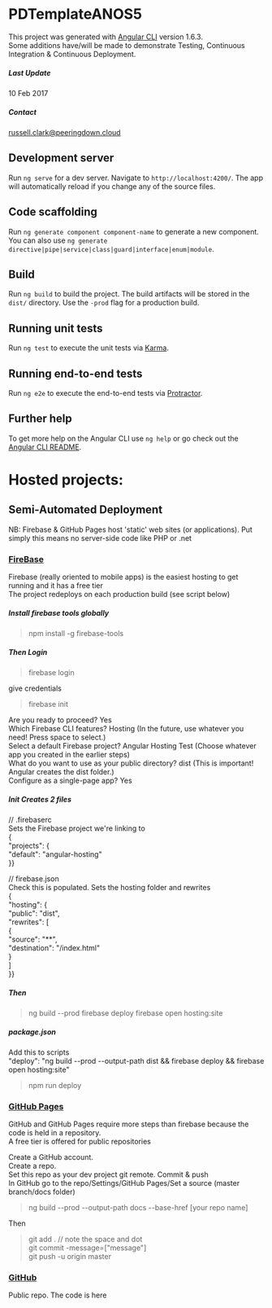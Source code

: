 # PDTemplateANOS5

This project was generated with [Angular CLI](https://github.com/angular/angular-cli) version 1.6.3.  
Some additions have/will be made to demonstrate Testing, Continuous Integration & Continuous Deployment.  

##### Last Update
10 Feb 2017  

##### Contact
russell.clark@peeringdown.cloud  

## Development server

Run `ng serve` for a dev server. Navigate to `http://localhost:4200/`. The app will automatically reload if you change any of the source files.

## Code scaffolding

Run `ng generate component component-name` to generate a new component. You can also use `ng generate directive|pipe|service|class|guard|interface|enum|module`.

## Build

Run `ng build` to build the project. The build artifacts will be stored in the `dist/` directory. Use the `-prod` flag for a production build.

## Running unit tests

Run `ng test` to execute the unit tests via [Karma](https://karma-runner.github.io).

## Running end-to-end tests

Run `ng e2e` to execute the end-to-end tests via [Protractor](http://www.protractortest.org/).

## Further help

To get more help on the Angular CLI use `ng help` or go check out the [Angular CLI README](https://github.com/angular/angular-cli/blob/master/README.md).

# Hosted projects:
## Semi-Automated Deployment
NB: Firebase & GitHub Pages host 'static' web sites (or applications). Put simply this means no server-side code like PHP or .net  

### <a target="_blank" rel="noopener" href="https://pdtemplateanos5.firebaseapp.com/">FireBase</a> 
Firebase (really oriented to mobile apps) is the easiest hosting to get running and it has a free tier  
The project redeploys on each production build (see script below)
 
##### Install firebase tools globally
   > npm install -g firebase-tools
   
##### Then Login
   > firebase login  
   
   give credentials  
   
   
> firebase init  

   Are you ready to proceed? Yes  
   Which Firebase CLI features? Hosting (In the future, use whatever you need! Press space to select.)  
   Select a default Firebase project? Angular Hosting Test (Choose whatever app you created in the earlier steps)  
   What do you want to use as your public directory? dist (This is important! Angular creates the dist folder.)  
   Configure as a single-page app? Yes  
   
#####   Init Creates 2 files
   // .firebaserc  
   Sets the Firebase project we're linking to  
   {  
      "projects": {  
      "default": "angular-hosting"  
   }}  
   
   // firebase.json  
   Check this is populated. Sets the hosting folder and rewrites  
   {  
      "hosting": {  
      "public": "dist",  
      "rewrites": [  
   {  
      "source": "**",  
      "destination": "/index.html"  
   }  
   ]  
   }}  
   
##### Then
   > ng build --prod
   > firebase deploy
   > firebase open hosting:site
   
 ##### package.json
   Add this to scripts  
   "deploy": "ng build --prod --output-path dist && firebase deploy && firebase open hosting:site"
   
   > npm run deploy

 ###  <a target="_blank" rel="noopener" href="https://russellrclark.github.io/Angular/">GitHub Pages</a>
  GitHub and GitHub Pages require more steps than firebase because the code is held in a repository.  
  A free tier is offered for public repositories  
 
  Create a GitHub account.   
  Create a repo.  
  Set this repo as your dev project git remote. Commit & push  
  In GitHub go to the repo/Settings/GitHub Pages/Set a source (master branch/docs folder)  
  
   > ng build --prod --output-path docs --base-href [your repo name]
   
  Then 
  > git add .  // note the space and dot  
  > git commit -message=["message"]  
  > git push -u origin master

   ### <a target="_blank" rel="noopener" href="https://github.com/RussellRClark/Angular.git">GitHub</a>
   Public repo. The code is here

